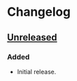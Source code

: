 # Changelog

## [Unreleased](https://github.com/gusbrs/zref-check/compare/v0.1.0...HEAD)

### Added
- Initial release.
